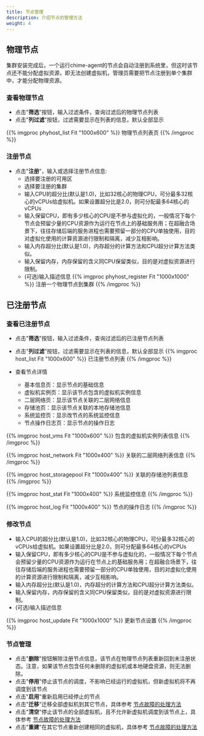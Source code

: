 ```yaml
---
title: 节点管理
description: 介绍节点的管理方法
weight: 4
---
```


## 物理节点

集群安装完成后，一个运行chime-agent的节点会自动注册到系统里，但这时该节点还不能分配虚拟资源，即无法创建虚拟机，管理员需要把节点注册到单个集群中，才能分配物理资源。

### 查看物理节点
  * 点击"**筛选**"按钮，输入过滤条件，查询过滤后的物理节点列表
  * 点击"**列过滤**"按钮，过滤需要显示在列表的信息，默认全部显示

{{% imgproc phyhost_list Fit "1000x600" %}}
物理节点列表页
{{% /imgproc %}}

### 注册节点
* 点击"**注册**"，输入或选择注册节点信息:
  * 选择要注册的可用区
  * 选择要注册的集群
  * 输入CPU的超分比(默认是1.0)，比如32核心的物理CPU，可分最多32核心的vCPUs给虚拟机。如果设置超分比是2.0，则可分配最多64核心的vCPUs
  * 输入保留CPU，即有多少核心的CPU是不参与虚拟化的，一般情况下每个节点会预留少量的CPU资源作为运行在节点上的基础服务用；在超融合场景下，往往存储后端的服务进程也需要预留一部分的CPU单独使用，目的对虚拟化使用的计算资源进行限制和隔离，减少互相影响。
  * 输入内存超分比(默认是1.0)，内存超分的计算方法和CPU超分计算方法类似。
  * 输入保留内存，内存保留的含义同CPU保留类似，目的是对虚拟资源进行限制。
  * (可选)输入描述信息
{{% imgproc phyhost_register Fit "1000x1000" %}}
注册一个物理节点到集群
{{% /imgproc %}}

## 已注册节点

### 查看已注册节点
  * 点击"**筛选**"按钮，输入过滤条件，查询过滤后的已注册节点列表
  * 点击"**列过滤**"按钮，过滤需要显示在列表的信息，默认全部显示
{{% imgproc host_list Fit "1000x600" %}}
已注册节点列表
{{% /imgproc %}}

* 查看节点详情
  * 基本信息页：显示节点的基础信息 
  * 虚拟机实例页：显示该节点包含的虚拟机实例信息
  * 二层网络页：显示该节点关联的二层网络信息
  * 存储池页：显示该节点关联的本地存储池信息
  * 系统监控页：显示改节点的系统监控信息
  * 节点操作日志页：显示节点的操作日志

{{% imgproc host_vms Fit "1000x600" %}}
包含的虚拟机实例列表信息
{{% /imgproc %}}

{{% imgproc host_network Fit "1000x400" %}}
关联的二层网络列表信息
{{% /imgproc %}}

{{% imgproc host_storagepool Fit "1000x400" %}}
关联的存储池列表信息
{{% /imgproc %}}

{{% imgproc host_stat Fit "1000x400" %}}
系统监控信息
{{% /imgproc %}}

{{% imgproc host_log Fit "1000x400" %}}
节点的操作日志
{{% /imgproc %}}

### 修改节点
  * 输入CPU的超分比(默认是1.0)，比如32核心的物理CPU，可分最多32核心的vCPUs给虚拟机。如果设置超分比是2.0，则可分配最多64核心的vCPUs
  * 输入保留CPU，即有多少核心的CPU是不参与虚拟化的，一般情况下每个节点会预留少量的CPU资源作为运行在节点上的基础服务用；在超融合场景下，往往存储后端的服务进程也需要预留一部分的CPU单独使用，目的对虚拟化使用的计算资源进行限制和隔离，减少互相影响。
  * 输入内存超分比(默认是1.0)，内存超分的计算方法和CPU超分计算方法类似。
  * 输入保留内存，内存保留的含义同CPU保留类似，目的是对虚拟资源进行限制。
  * (可选)输入描述信息

{{% imgproc host_update Fit "1000x1000" %}}
更新节点设置
{{% /imgproc %}}

### 节点管理
  * 点击"**删除**"按钮解除注册节点信息，该节点在物理节点列表重新回到未注册状态。注意，如果该节点包含任何未删除的虚拟机或本地硬盘资源，则无法删除。
  * 点击"**停用**"停止该节点的调度，不影响已经运行的虚拟机，但新虚拟机将不再调度到该节点
  * 点击"**启用**"重新启用已经停止的节点
  * 点击"**迁移**"迁移全部虚拟机到其它节点，具体参考 [节点故障的处理方法](/docs/usage/failure)
  * 点击"**清空**"停止该节点的全部虚拟机，且不允许新虚拟机调度到该节点上，具体参考 [节点故障的处理方法](/docs/usage/failure)
  * 点击"**重建**"在其它节点重新创建相同的虚拟机，具体参考 [节点故障的处理方法](/docs/usage/failure)
